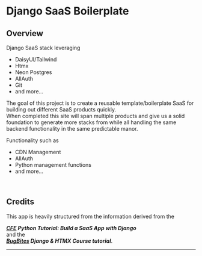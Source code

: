 # Django SaaS Boilerplate

## Overview

Django SaaS stack leveraging  

- DaisyUI/Tailwind  
- Htmx  
- Neon Postgres  
- AllAuth  
- Git  
- and more...

The goal of this project is to create a reusable template/boilerplate SaaS for building out different SaaS products quickly.  
When completed this site will span multiple products and give us a solid foundation to generate more stacks from while all handling the same backend functionality in the same predictable manor.

Functionality such as  

- CDN Management
- AllAuth  
- Python management functions
- and more...

&nbsp;  

## Credits

This app is heavily structured from the information derived from the  

***[CFE](https://youtu.be/WbNNESIxJnY?feature=shared) Python Tutorial: Build a SaaS App with Django***  
and the  
***[BugBites](https://www.youtube.com/playlist?list=PL-2EBeDYMIbSBjHGYJYl1WLUT-tbCLHOb) Django & HTMX Course tutorial***.

***

&nbsp;  
